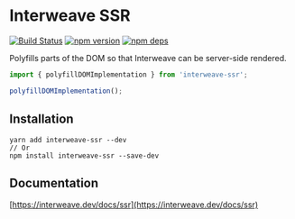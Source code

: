 # Interweave SSR

[![Build Status](https://github.com/milesj/interweave/workflows/Build/badge.svg)](https://github.com/milesj/interweave/actions?query=branch%3Amaster)
[![npm version](https://badge.fury.io/js/interweave-ssr.svg)](https://www.npmjs.com/package/interweave-ssr)
[![npm deps](https://david-dm.org/milesj/interweave.svg?path=packages/emoji)](https://www.npmjs.com/package/interweave-ssr)

Polyfills parts of the DOM so that Interweave can be server-side rendered.

```ts
import { polyfillDOMImplementation } from 'interweave-ssr';

polyfillDOMImplementation();
```

## Installation

```
yarn add interweave-ssr --dev
// Or
npm install interweave-ssr --save-dev
```

## Documentation

[https://interweave.dev/docs/ssr](https://interweave.dev/docs/ssr)
